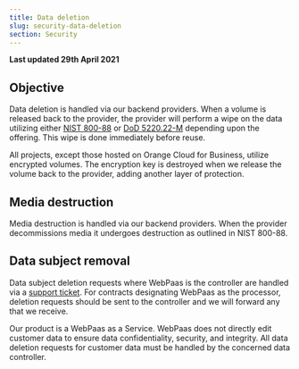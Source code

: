```yaml
---
title: Data deletion
slug: security-data-deletion
section: Security
---
```


**Last updated 29th April 2021**


## Objective  

Data deletion is handled via our backend providers. When a volume is released back to the provider, the provider will perform a wipe on the data utilizing either [NIST 800-88](https://csrc.nist.gov/publications/detail/sp/800-88/rev-1/final) or [DoD 5220.22-M](http://www.dss.mil/documents/odaa/nispom2006-5220.pdf) depending upon the offering. This wipe is done immediately before reuse.

All projects, except those hosted on Orange Cloud for Business, utilize encrypted volumes. The encryption key is destroyed when we release the volume back to the provider, adding another layer of protection.

## Media destruction

Media destruction is handled via our backend providers. When the provider decommissions media it undergoes destruction as outlined in NIST 800-88.

## Data subject removal

Data subject deletion requests where WebPaas is the controller are handled via a [support ticket](https://docs.platform.sh/overview/getting-help.html). For contracts designating WebPaas as the processor, deletion requests should be sent to the controller and we will forward any that we receive.

Our product is a WebPaas as a Service. WebPaas does not directly edit customer data to ensure data confidentiality, security, and integrity. All data deletion requests for customer data must be handled by the concerned data controller.

